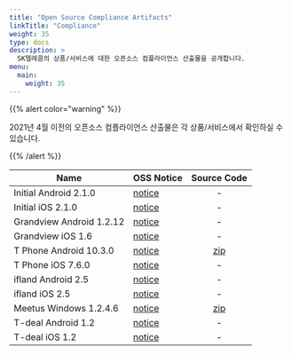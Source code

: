 ```yaml
---
title: "Open Source Compliance Artifacts"
linkTitle: "Compliance"
weight: 35
type: docs
description: >
  SK텔레콤의 상품/서비스에 대한 오픈소스 컴플라이언스 산출물을 공개합니다. 
menu:
  main:
    weight: 35
---
```


{{% alert color="warning" %}}

2021년 4월 이전의 오픈소스 컴플라이언스 산출물은 각 상품/서비스에서 확인하실 수 있습니다. 

{{% /alert %}}

| Name | OSS Notice | Source Code |
|---|:---|:---:|
| Initial Android 2.1.0 | [notice](initial_android_2_1_0_OSSNotice.html)  | - |
| Initial iOS 2.1.0 | [notice](initialIOS_2_1_0_OSSNotice.html)  | - |
| Grandview Android 1.2.12 | [notice](./grandview_android_1.2.12_OSS_Notice.html)  | - |
| Grandview iOS 1.6 | [notice](./grandview_ios_1.6_OSS_Notice.html)  | - |
| T Phone Android 10.3.0 | [notice](./tphone_android_10.3.0/Tphone_android_10.3.0_OSS_Notice.html)  | [zip](./tphone_android_10.3.0/Tphone_android_10.3.0_sourcecode.zip) |
| T Phone iOS 7.6.0| [notice](Tphone_ios_7_6_0_OSS_Notice.html)  | - |
| ifland Android 2.5 | [notice](./ifland_android_2.5.0_OSS_Notice.html)  | - |
| ifland iOS 2.5 | [notice](./ifland_ios_2.5.0_OSS_Notice.html)  | - |
| Meetus Windows 1.2.4.6 | [notice](./meetus_windows_1.2.4.6/Meetus_windows_1.2.4.6_with_engine_OSS_Notice.htm)  | [zip](./meetus_windows_1.2.4.6/meetus-libhangul-opensource.zip) |
| T-deal Android 1.2 | [notice](./T-deal_android_1.2_OSS_Notice.htm)  | - |
| T-deal iOS 1.2 | [notice](./T-deal_ios_1.2_OSS_Notice.htm)  | - |